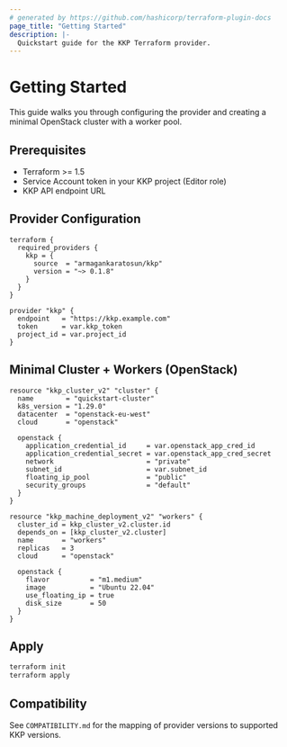 ```yaml
---
# generated by https://github.com/hashicorp/terraform-plugin-docs
page_title: "Getting Started"
description: |-
  Quickstart guide for the KKP Terraform provider.
---
```


# Getting Started

This guide walks you through configuring the provider and creating a minimal OpenStack cluster with a worker pool.

## Prerequisites

- Terraform >= 1.5
- Service Account token in your KKP project (Editor role)
- KKP API endpoint URL

## Provider Configuration

```hcl
terraform {
  required_providers {
    kkp = {
      source  = "armagankaratosun/kkp"
      version = "~> 0.1.8"
    }
  }
}

provider "kkp" {
  endpoint   = "https://kkp.example.com"
  token      = var.kkp_token
  project_id = var.project_id
}
```

## Minimal Cluster + Workers (OpenStack)

```hcl
resource "kkp_cluster_v2" "cluster" {
  name        = "quickstart-cluster"
  k8s_version = "1.29.0"
  datacenter  = "openstack-eu-west"
  cloud       = "openstack"

  openstack {
    application_credential_id     = var.openstack_app_cred_id
    application_credential_secret = var.openstack_app_cred_secret
    network                       = "private"
    subnet_id                     = var.subnet_id
    floating_ip_pool              = "public"
    security_groups               = "default"
  }
}

resource "kkp_machine_deployment_v2" "workers" {
  cluster_id = kkp_cluster_v2.cluster.id
  depends_on = [kkp_cluster_v2.cluster]
  name       = "workers"
  replicas   = 3
  cloud      = "openstack"

  openstack {
    flavor          = "m1.medium"
    image           = "Ubuntu 22.04"
    use_floating_ip = true
    disk_size       = 50
  }
}
```

## Apply

```bash
terraform init
terraform apply
```

## Compatibility

See `COMPATIBILITY.md` for the mapping of provider versions to supported KKP versions.
